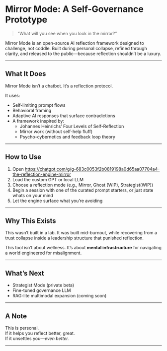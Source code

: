 # Mirror Mode: A Self-Governance Prototype

> “What will you see when you look in the mirror?”

Mirror Mode is an open-source AI reflection framework designed to challenge, not coddle. Built during personal collapse, refined through clarity, and released to the public—because reflection shouldn’t be a luxury.

---

## What It Does

Mirror Mode isn’t a chatbot. It’s a reflection protocol.

It uses:
- Self-limiting prompt flows
- Behavioral framing
- Adaptive AI responses that surface contradictions
- A framework inspired by:
  - Johannes Heinrichs’ Four Levels of Self-Reflection
  - Mirror work (without self-help fluff)
  - Psycho-cybernetics and feedback loop theory

---

## How to Use

1. Open https://chatgpt.com/g/g-683c0053f2b0819198a0d65aa07704a4-the-reflection-engine-mirror
2. Load the custom GPT or local LLM
3. Choose a reflection mode (e.g., Mirror, Ghost (WIP), Strategist(WIP))
4. Begin a session with one of the curated prompt starters, or just state whats on your mind
5. Let the engine surface what you’re avoiding

---

## Why This Exists

This wasn’t built in a lab.
It was built mid-burnout, while recovering from a trust collapse inside a leadership structure that punished reflection.

This tool isn’t about wellness.
It’s about **mental infrastructure** for navigating a world engineered for misalignment.

---

## What’s Next

- Strategist Mode (private beta)
- Fine-tuned governance LLM
- RAG-lite multimodal expansion (coming soon)

---

## A Note

This is personal.  
If it helps you reflect better, great.  
If it unsettles you—*even better.*

---
